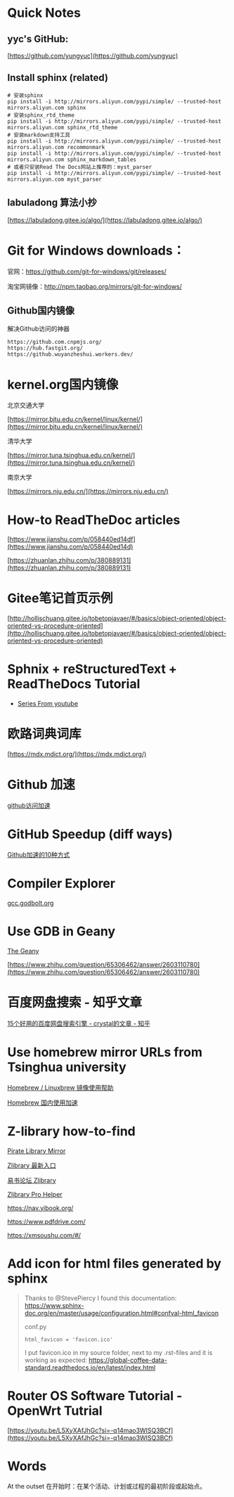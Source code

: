 # Quick Notes

## yyc's GitHub:

[https://github.com/yungyuc](https://github.com/yungyuc)

## Install sphinx (related)

```shell
# 安装sphinx
pip install -i http://mirrors.aliyun.com/pypi/simple/ --trusted-host mirrors.aliyun.com sphinx
# 安装sphinx_rtd_theme
pip install -i http://mirrors.aliyun.com/pypi/simple/ --trusted-host mirrors.aliyun.com sphinx_rtd_theme
# 安装markdown支持工具
pip install -i http://mirrors.aliyun.com/pypi/simple/ --trusted-host mirrors.aliyun.com recommonmark
pip install -i http://mirrors.aliyun.com/pypi/simple/ --trusted-host mirrors.aliyun.com sphinx_markdown_tables
# 或者只安装Read The Docs网站上推荐的：myst_parser
pip install -i http://mirrors.aliyun.com/pypi/simple/ --trusted-host mirrors.aliyun.com myst_parser
```

## **labuladong** 算法小抄

[https://labuladong.gitee.io/algo/](https://labuladong.gitee.io/algo/)

# Git for Windows downloads：

官网：https://github.com/git-for-windows/git/releases/

淘宝网镜像：http://npm.taobao.org/mirrors/git-for-windows/

## Github国内镜像

解决Github访问的神器

```
https://github.com.cnpmjs.org/
https://hub.fastgit.org/
https://github.wuyanzheshui.workers.dev/
```

# kernel.org国内镜像

北京交通大学


[https://mirror.bjtu.edu.cn/kernel/linux/kernel/](https://mirror.bjtu.edu.cn/kernel/linux/kernel/)


清华大学

[https://mirror.tuna.tsinghua.edu.cn/kernel/](https://mirror.tuna.tsinghua.edu.cn/kernel/)

南京大学

[https://mirrors.nju.edu.cn/](https://mirrors.nju.edu.cn/)

# How-to ReadTheDoc articles

[https://www.jianshu.com/p/058440ed14df](https://www.jianshu.com/p/058440ed14d)

[https://zhuanlan.zhihu.com/p/380889131](https://zhuanlan.zhihu.com/p/380889131)

# Gitee笔记首页示例

[http://hollischuang.gitee.io/tobetopjavaer/#/basics/object-oriented/object-oriented-vs-procedure-oriented](http://hollischuang.gitee.io/tobetopjavaer/#/basics/object-oriented/object-oriented-vs-procedure-oriented)

# Sphnix + reStructuredText + ReadTheDocs Tutorial

- [Series From youtube](https://www.youtube.com/watch?v=pzzjW0Xv_gk&list=PLPDCBPbzk1AYghqYazE7Cxt3p7edml8I7&index=1)

# 欧路词典词库

[https://mdx.mdict.org/](https://mdx.mdict.org/)

# Github 加速

[github访问加速](https://zhuanlan.zhihu.com/p/75994966?utm_source=wechat_session)

# GitHub Speedup (diff ways)

[Github加速的10种方式](https://www.cnblogs.com/shuangxinyuan/p/15506449.html)

# Compiler Explorer

[gcc.godbolt.org](https://gcc.godbolt.org)

# Use GDB in Geany

[The Geany](https://www.geany.org/)

[https://www.zhihu.com/question/65306462/answer/2603110780](https://www.zhihu.com/question/65306462/answer/2603110780)

# 百度网盘搜索 - 知乎文章

[15个好用的百度网盘搜索引擎 - crystal的文章 - 知乎](https://zhuanlan.zhihu.com/p/60840594)

# Use homebrew mirror URLs from Tsinghua university

[Homebrew / Linuxbrew 镜像使用帮助](https://mirrors.tuna.tsinghua.edu.cn/help/homebrew/)

[Homebrew 国内使用加速](https://www.cnblogs.com/cocowool/p/speedup-homebrew.html)


# Z-library how-to-find

[Pirate Library Mirror](http://pilimi.org/)

[Zlibrary 最新入口](https://find.looks.wang/)

[易书论坛 Zlibrary](https://bbs.yibook.org/)

[Zlibrary Pro Helper](https://zlib.pro/)

https://nav.yibook.org/

https://www.pdfdrive.com/

https://xmsoushu.com/#/

# Add icon for html files generated by sphinx

> Thanks to @StevePiercy I found this documentation: https://www.sphinx-doc.org/en/master/usage/configuration.html#confval-html_favicon
> 
> conf.py
> 
> `html_favicon = 'favicon.ico'`
> 
> I put favicon.ico in my source folder, next to my .rst-files and it is working as expected: https://global-coffee-data-standard.readthedocs.io/en/latest/index.html



# Router OS Software Tutorial - OpenWrt Tutrial

[https://youtu.be/L5XyXAfJhGc?si=-q14mao3WISQ3BCf](https://youtu.be/L5XyXAfJhGc?si=-q14mao3WISQ3BCf)


# Words

At the outset 在开始时：在某个活动、计划或过程的最初阶段或起始点。

